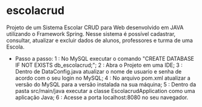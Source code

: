 # escolacrud
Projeto de um Sistema Escolar CRUD para Web desenvolvido em JAVA utilizando o Framework Spring.
  Nesse sistema é possível cadastrar, consultar, atualizar e excluir dados de alunos, professores e turma de uma Escola.
  
  - Passo a passo:
    1 : No MySQL executar o comando "CREATE DATABASE IF NOT EXISTS db_escolacrud;";
    2 : Abra o Projeto em uma IDE;
    3 : Dentro de DataConfig.java atualizar o nome de usuario e senha de acordo com o seu login no MySQL;
    4 : No arquivo pom.xml atualizar a versão do MySQL para a versão instalada na sua máquina;
    5 : Dentro da pasta src/main/java executar a classe EscolacrudApplication como uma aplicação Java;
    6 : Acesse a porta localhost:8080 no seu navegador.

